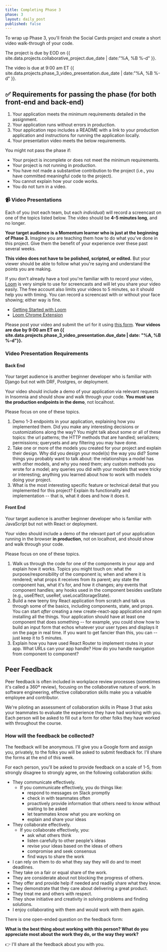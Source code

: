 ```yaml
---
title: Completing Phase 3
phase: 3
layout: daily_post
published: false
---
```


To wrap up Phase 3, you'll finish the Social Cards project and create a short video walk-through of your code.

The project is due by EOD on {{ site.data.projects.collaborative_project.due_date | date:"%A, %B %-d" }}.

The video is due at 9:00 am ET {{ site.data.projects.phase_3_video_presentation.due_date | date:"%A, %B %-d" }}.

## ✅ Requirements for passing the phase (for both front-end and back-end)

1. Your application meets the minimum requirements detailed in the assignment.
2. Your application runs without errors in production.
3. Your application repo includes a README with a link to your production application and instructions for running the application locally.
4. Your presentation video meets the below requirements.

You might not pass the phase if:

- Your project is incomplete or does not meet the minimum requirements.
- Your project is not running in production.
- You have not made a substantive contribution to the project (i.e., you have committed meaningful code to the project).
- You cannot explain how your code works.
- You do not turn in a video.

### 📹 Video Presentations

Each of you (not each team, but each _individual_) will record a screencast on one of the topics listed below. The video should be **4-5 minutes long**, and no longer.

**Your target audience is a Momentum learner who is just at the beginning of Phase 3.** Imagine you are teaching them how to do what you've done in this project. Give them the benefit of your experience over these past several weeks.

**This video does not have to be polished, scripted, or edited.** But your viewer should be able to follow what you're saying and understand the points you are making.

If you don't already have a tool you're familiar with to record your video, [Loom](https://www.loom.com/) is very simple to use for screencasts and will let you share your video easily. The free account also limits your videos to 5 minutes, so it should help you with timing. You can record a screencast with or without your face showing; either way is fine.

- [Getting Started with Loom](https://support.loom.com/hc/en-us/articles/360015714197-Getting-Started-Video-Tutorials)
- [Loom Chrome Extension](https://www.loom.com/download)

Please post your video and submit the url for it using [this form](https://forms.gle/14ksHEXtGW2PGs1M7). **Your videos are due by 9:00 am ET on {{ site.data.projects.phase_3_video_presentation.due_date | date: "%A, %B %-d"}}.**

### Video Presentation Requirements

#### Back End

Your target audience is another beginner developer who is familiar with Django but not with DRF, Postgres, or deployment.

Your video should include a demo of your application via relevant requests in Insomnia and should show and walk through your code. **You must use the production endpoints in the demo**, not localhost.

Please focus on one of these topics.

1. Demo 1-3 endpoints in your application, explaining how you implemented them. Did you make any interesting decisions or customizations along the way? You might talk about some or all of these topics: the url patterns; the HTTP methods that are handled; serializers; permissions; querysets and any filtering you may have done.
2. Take one or more of the models you created for your project and explain their design. Why did you design your model(s) the way you did? Some things you probably want to talk about: the relationships a model has with other models, and why you need them; any custom methods you wrote for a model; any queries you did with your models that were tricky or interesting; anything you learned about how to work with models doing your project.
3. What is the most interesting specific feature or technical detail that you implemented for this project? Explain its functionality and implementation -- that is, what it does and how it does it.

#### Front End

Your target audience is another beginner developer who is familiar with JavaScript but not with React or deployment.

Your video should include a demo of the relevant part of your application running in the browser **in production**, not on localhost, and should show and walk through your code.

Please focus on one of these topics.

1. Walk us through the code for one of the components in your app and explain how it works. Topics you might touch on: what the purpose/responsibility of the component is; when and where it is rendered; what props it receives from its parent; any state the component has, what it's for, and how it changes; any events that component handles; any hooks used in the component besides useState (e.g., useEffect, useRef, useLocalStorageState).
2. Build a new teeny tiny React application from scratch and talk us through some of the basics, including components, state, and props. You can start _after_ creating a new create-react-app application and npm installing all the things. Your application should have at least one component that does something -- for example, you could show how to build an input form that echos whatever your user types and displays it on the page in real time. If you want to get fancier than this, you can -- just keep it to 5 minutes.
3. Explain how you have used React Router to implement routes in your app. What URLs can your app handle? How do you handle navigation from component to component?

## Peer Feedback

Peer feedback is often included in workplace review processes (sometimes it's called a 360º review), focusing on the collaborative nature of work. In software engineering, effective collaboration skills make you a valuable employee and contributor.

We're piloting an assessment of collaboration skills in Phase 3 that asks your teammates to evaluate the experience they have had working with you. Each person will be asked to fill out a form for other folks they have worked with throughout the course.

### How will the feedback be collected?

The feedback will be anonymous. I'll give you a Google form and assign you, privately, to the folks you will be asked to submit feedback for. I'll share the forms at the end of this week.

For each person, you'll be asked to provide feedback on a scale of 1-5, from strongly disagree to strongly agree, on the following collaboration skills:

- They communicate effectively.
    - If you communicate effectively, you do things like:
        - respond to messages on Slack promptly
        - check in with teammates often
        - proactively provide information that others need to know without waiting to be asked
        - let teammates know what you are working on
        - explain and share your ideas
- They collaborate effectively.
    - If you collaborate effectively, you:
        - ask what others think
        - listen carefully to other people's ideas
        - revise your ideas based on the ideas of others
        - compromise and seek consensus
        - find ways to share the work
- I can rely on them to do what they say they will do and to meet deadlines.
- They take on a fair or equal share of the work.
- They are considerate about not blocking the progress of others.
- They offer and provide help if needed and readily share what they know.
- They demonstrate that they care about delivering a great product.
- They treat me and others with respect.
- They show initiative and creativity in solving problems and finding solutions.
- I enjoy collaborating with them and would work with them again.

There is one open-ended question on the feedback form:

**What is the best thing about working with this person? What do you appreciate most about the work they do, or the way they work?**

👉 I'll share all the feedback about you with you.
